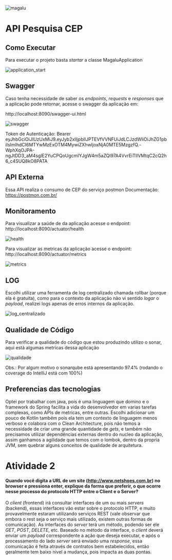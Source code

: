 ![magalu](https://user-images.githubusercontent.com/7126514/96477917-757e0500-120d-11eb-87f2-fac8390d8ccd.jpg)


# API Pesquisa CEP

## Como Executar 
Para executar o projeto basta _startar_ a classe MagaluApplication

![application_start](https://user-images.githubusercontent.com/7126514/96477507-f7b9f980-120c-11eb-8cd7-8d5cdaa700fb.png)

## Swagger
Caso tenha necessidade de saber os _endpoints_, _requests_ e _responses_ que a aplicação pode retornar, acesse o swagger da aplicação em:

http://localhost:8090/swagger-ui.html

![swagger](https://user-images.githubusercontent.com/7126514/96514173-a6742f00-1239-11eb-9146-8761e38fc6bc.png)

Token de Autenticação: Bearer eyJhbGciOiJIUzUxMiJ9.eyJyb2xlIjpbIlJPTEVfVVNFUiJdLCJzdWIiOiJhZG1pbiIsImlhdCI6MTYwMzExOTM4MywiZXhwIjoxNjA0MTE5MzgzfQ.-WphXqOJPA-ngJtDD3_aM4sglE2YuCPQoUgcmIYJgW4m5aZQl97A4VvrEiTIlVMtqC2cQ2h6_c4SUQ8kO8PATA

## API Externa
Essa API realiza o consumo de CEP do serviço postmon
Documentação: https://postmon.com.br/

## Monitoramento 
Para visualizar a saúde de da aplicação acesse o endpoint: http://localhost:8090/actuator/health

![health](https://user-images.githubusercontent.com/7126514/96516850-3b792700-123e-11eb-8467-0e0ed90908d5.png)

Para visualizar as metricas da aplicação acesse o endpoint: http://localhost:8090/actuator/metrics

![metrics](https://user-images.githubusercontent.com/7126514/96517087-a7f42600-123e-11eb-8dc6-0087dc74f5b0.png)

## LOG
Escolhi utilizar uma ferramenta de log centralizado chamada rollbar (porque ela é gratuita), como para o contexto da aplicação não vi sentido _logar_ o _payload_, realizei logs apenas de erros internos da aplicação.

![log_centralizado](https://user-images.githubusercontent.com/7126514/96518036-5cdb1280-1240-11eb-9bc5-b0b7ef759167.png)

## Qualidade de Código
Para verificar a qualidade do código que estou produzindo utilizo o sonar, aqui está algumas metricas dessa aplicação

![qualidade](https://user-images.githubusercontent.com/7126514/96524142-d4636e80-124d-11eb-8528-a25c5d217cfe.png)

Obs.: Por algum motivo o sonarqube está apresentando 97.4% (rodando o coverage do IntelliJ está com 100%)

## Preferencias das tecnologias  
Optei por trabalhar com java, pois é uma linguagem que domino e o framework do Spring facilita a vida do desenvolvedor em varias tarefas complexas, como APIs de metricas, entre outras. Escolhi adicionar um pouco de Kotlin também pois ela tem um contexto de linguagem menos verboso e colabora com o Clean Architecture, pois não temos a necessidade de criar uma grande quantidade de _gets_, e também não precisamos utilizar dependências externas dentro do nucleo da aplicação, assim ganhamos a agilidade que temos com o lombok, dentro da propria JVM, sem quebrar alguns conceitos de qualidade de arquitetura.

# Atividade 2
#### Quando você digita a URL de um site (http://www.netshoes.com.br) no browser e pressiona enter, explique da forma que preferir, o que ocorre nesse processo do protocolo HTTP entre o Client e o Server?

O _client_ (frontend) irá consultar interfaces de um ou mais _servers_ (backend), essas interfaces vão estar sobre o protocolo HTTP, e muito provavelmente estaram utilizando serviços REST (vale observar que embora o rest seja o serviço mais utilizado, existem outras formas de comunicação).
As interfaces do _server_ terá um método, podendo ser ele _GET_, _POST_, _DELETE_, etc. Baseado no método da interface, o _client_ deverá enviar um _payload_ correspondente a ação que deseja executar, e após o processamento do lado _server_ será enviado uma _response_, essa comunicação é feita através de contratos bem estabelecidos, então geralmente tem baixo nivel a mudança, pois impacta as duas pontas. 
